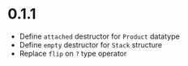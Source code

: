 # 0.1.1
* Define `attached` destructor for `Product` datatype
* Define `empty` destructor for `Stack` structure
* Replace `flip` on `?` type operator
